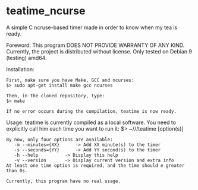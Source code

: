 # teatime_ncurse
A simple C ncruse-based timer made in order to know when my tea is ready.

Foreword:
	This program DOES NOT PROVIDE WARRANTY OF ANY KIND.
	Currently, the project is distributed without license.
	Only tested on Debian 9 (testing) amd64.

Installation:

	First, make sure you have Make, GCC and ncurses:
	$> sudo apt-get install make gcc ncurses

	Then, in the cloned repository, type:
	$> make

	If no error occurs during the compilation, teatime is now ready.

Usage:
	teatime is currently compiled as a local software.
	You need to explicitly call him each time you want to run it:
	$> ~/<your>/<path>/teatime [option(s)]

	By now, only four options are available:
	   -m --minutes={XX}	  -> Add XX minute(s) to the timer
	   -s --seconds={YY}	  -> Add YY second(s) to the timer
	   -h --help		  -> Display this help
	   -v --version		  -> Display current version and extra info
	At least one time option is required, and the time should e greater than 0s.

	Currently, this program have no real usage.